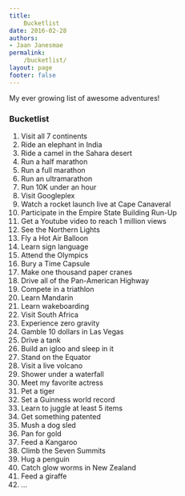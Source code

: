 ```yaml
---
title:
    Bucketlist
date: 2016-02-28
authors:
- Jaan Janesmae
permalink:
    /bucketlist/
layout: page
footer: false
---
```

My ever growing list of awesome adventures!

### Bucketlist

1. Visit all 7 continents
1. Ride an elephant in India
1. Ride a camel in the Sahara desert
1. Run a half marathon
1. Run a full marathon
1. Run an ultramarathon
1. Run 10K under an hour
1. Visit Googleplex
1. Watch a rocket launch live at Cape Canaveral
1. Participate in the Empire State Building Run-Up
1. Get a Youtube video to reach 1 million views
1. See the Northern Lights
1. Fly a Hot Air Balloon
1. Learn sign language
1. Attend the Olympics
1. Bury a Time Capsule
1. Make one thousand paper cranes
1. Drive all of the Pan-American Highway
1. Compete in a triathlon
1. Learn Mandarin
1. Learn wakeboarding
1. Visit South Africa
1. Experience zero gravity
1. Gamble 10 dollars in Las Vegas
1. Drive a tank
1. Build an igloo and sleep in it
1. Stand on the Equator
1. Visit a live volcano
1. Shower under a waterfall
1. Meet my favorite actress
1. Pet a tiger
1. Set a Guinness world record
1. Learn to juggle at least 5 items
1. Get something patented
1. Mush a dog sled
1. Pan for gold
1. Feed a Kangaroo
1. Climb the Seven Summits
1. Hug a penguin
1. Catch glow worms in New Zealand
1. Feed a giraffe
1. ...
